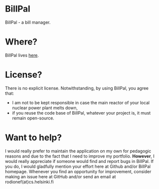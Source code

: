 # BillPal
BillPal - a bill manager.

# Where?

BillPal lives [here](http://coderodde.github.io/BillPal/).

# License?

There is no explicit license. Notwithstanding, by using BillPal, you agree that:
* I am not to be kept responsible in case the main reactor of your local nuclear power plant melts down,
* if you reuse the code base of BillPal, whatever your project is, it must remain open-source.

# Want to help?

I would really prefer to maintain the application on my own for pedagogic reasons and due to the fact that I need to improve my portfolio. **However**, I would really appreciate if someone would find and report bugs in BillPal. If you do, I would gladfully mention your effort here at Github and/or BillPal homepage. Whenever you find an opportunity for improvement, consider making an issue here at GitHub and/or send an email at rodionef(at)cs.helsinki.fi
